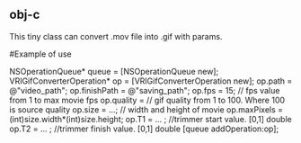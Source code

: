 ## obj-c
This tiny class can convert .mov file into .gif with params.

#Example of use

NSOperationQueue* queue = [NSOperationQueue new];
VRIGifConverterOperation* op = [VRIGifConverterOperation new];
op.path = @"video_path";
op.finishPath = @"saving_path";
op.fps = 15; // fps value from 1 to max movie fps
op.quality = // gif quality from 1 to 100. Where 100 is source quality
op.size = ...; // width and height of movie
op.maxPixels = (int)size.width*(int)size.height;
op.T1 = ... ; //trimmer start value. [0,1] double
op.T2 = ... ; //trimmer finish value. [0,1] double
[queue addOperation:op];



